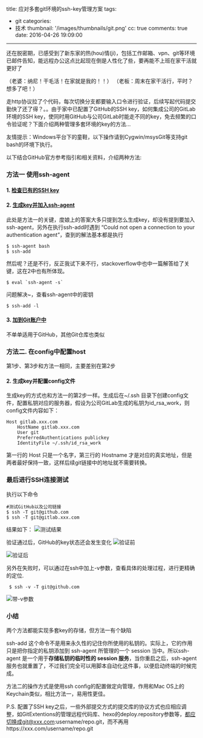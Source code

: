 title: 应对多套git环境的ssh-key管理方案
tags:
  - git
categories:
  - 技术
thumbnail: '/images/thumbnails/git.png'
cc: true
comments: true
date: 2016-04-26 19:09:00

---

还在脱密期，已感受到了新东家的热(hou)情(ji)，包括工作邮箱、vpn、git等环境已邮件告知，能远程办公这点比起现在倒是人性化了些，要再能不上班在家干活就更好了

（老婆：纳尼！干毛活！在家就是我的！！）
（老板：周末在家干活行，平时？想多了吧！）

走http协议拉了个代码，每次切换分支都要输入口令进行验证，后续写起代码提交勤快了还了得？。。由于家中已配置了GitHub的SSH key，如何集成公司的GitLab环境的SSH key，使同时用GitHub与公司GitLab时能走不同的key，免去频繁的口令验证呢？下面介绍两种管理多套环境的key的方法...

<!-- more --><!-- indicate-the-source -->

友情提示：Windows平台下的童鞋，以下操作请到Cygwin/msysGit等支持git bash的环境下执行。

以下结合GitHub官方参考指引和相关资料，介绍两种方法:
### 方法一  使用ssh-agent
#### 1.  [检查已有的SSH key](https://help.github.com/articles/checking-for-existing-ssh-keys/)
#### 2.  [生成key并加入ssh-agent](https://help.github.com/articles/generating-a-new-ssh-key-and-adding-it-to-the-ssh-agent/)
此处是方法一的关键，度娘上的答案大多只提到怎么生成key，却没有提到要加入ssh-agent，另外在执行ssh-add时遇到
 “Could not open a connection to your authentication agent”，查到的解法基本都是执行

    $ ssh-agent bash
    $ ssh-add
  然后呢？还是不行，反正我试下来不行，stackoverflow中也中一篇解答给了关键，这在2中也有所体现。

    $ eval `ssh-agent -s`
问题解决~，查看ssh-agent中的密钥

    $ ssh-add -l

#### 3. [加到Git账户中](https://help.github.com/articles/adding-a-new-ssh-key-to-your-github-account/)
不单单适用于GitHub，其他Git仓库也类似

### 方法二. 在config中配置host
第1步、第3步和方法一相同，主要差别在第2步
#### 2. 生成key并配置config文件
生成key的方式也和方法一的第2步一样。生成后在~/.ssh 目录下创建config文件，配置私钥对应的服务器，假设为公司GitLab生成的私钥为id_rsa_work，则config文件内容如下：

    Host gitlab.xxx.com
        HostName gitlab.xxx.com
        User git
        PreferredAuthentications publickey
        IdentityFile ~/.ssh/id_rsa_work

 第一行的 Host 只是一个名字，第三行的 Hostname 才是对应的真实地址，但是两者最好保持一致，这样后续git链接中的地址就不需要转换。

### 最后进行SSH连接测试
执行以下命令

    #测试GitHub以及公司链接
    $ ssh -T git@github.com
    $ ssh -T git@gitlab.xxx.com

结果如下：
![测试结果](/images/posts/git-sshkey/result1.png)

验证通过后，GitHub的key状态还会发生变化
![验证前](/images/posts/git-sshkey/pic1.png)

![验证后](/images/posts/git-sshkey/pic2.png)

另外在失败时，可以通过在ssh中加上-v参数，查看具体的处理过程，进行更精确的定位.

     $ ssh -v -T git@github.com

![带-v参数](/images/posts/git-sshkey/debug.png)

### 小结

两个方法都能实现多套key的存储，但方法一有个缺陷

ssh-add 这个命令不是用来永久性的记住你所使用的私钥的。实际上，它的作用只是把你指定的私钥添加到 ssh-agent 所管理的一个 session 当中。所以ssh-agent 是一个用于**存储私钥的临时性的 session 服务**，当你重启之后，ssh-agent 服务也就重置了，不过我们完全可以用脚本自动化这件事，以便启动终端的时候完成。

方法二的操作方式是使用ssh config的配置做定向管理，作用和Mac OS上的Keychain类似，相比方法一，易用性更佳。

P.S. 配置了SSH key之后，一些外部提交方式的提交库的协议方式也应相应调整，如GitExtentions的管理远程代码库、hexo的deploy.repository参数等，都应切换成git@xxx.com:username/repo.git，而不再用https://xxx.com/username/repo.git